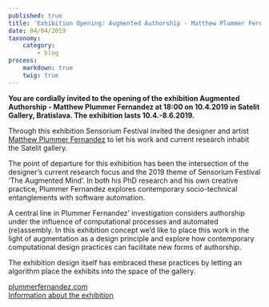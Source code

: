 ```yaml
---
published: true
title: 'Exhibition Opening: Augmented Authorship - Matthew Plummer Fernandez'
date: 04/04/2019
taxonomy:
    category:
        - blog
process:
    markdown: true
    twig: true
---
```


****You are cordially invited to the opening of the exhibition Augmented Authorship - Matthew Plummer Fernandez at 18:00 on 10.4.2019 in Satelit Gallery, Bratislava.
The exhibition lasts 10.4.-8.6.2019.****

Through this exhibition Sensorium Festival invited the designer and artist [Matthew Plummer Fernandez](http://www.plummerfernandez.com) to let his work and current research inhabit the Satelit gallery.

The point of departure for this exhibition has been the intersection of the designer’s
current research focus and the 2019 theme of Sensorium Festival ‘The Augmented
Mind’. In both his PhD research and his own creative practice, Plummer Fernandez
explores contemporary socio-technical entanglements with software automation.

A central line in Plummer Fernandez’ investigation considers authorship under the
influence of computational processes and automated (re)assembly. In this exhibition
concept we’d like to place this work in the light of augmentation as a design principle and explore how contemporary computational design practices can facilitate new forms of authorship.  

The exhibition design itself has embraced these practices by letting an algorithm place the exhibits into the space of the gallery.

[plummerfernandez.com](http://www.plummerfernandez.com)
<br>
[Information about the exhibition](https://www.scd.sk/?vystavy-satelit&sprava=rozsirene-autorstvo)